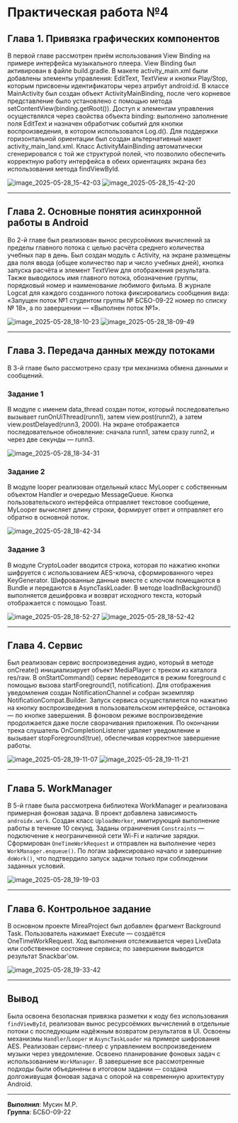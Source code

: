 # Практическая работа №4

## Глава 1. Привязка графических компонентов

В первой главе рассмотрен приём использования View Binding на примере интерфейса музыкального плеера.
View Binding был активирован в файле build.gradle. В макете activity\_main.xml были добавлены элементы управления: 
EditText, TextView и кнопки Play/Stop, которым присвоены идентификаторы через атрибут android\:id.
В классе MainActivity был создан объект ActivityMainBinding, после чего корневое представление было 
установлено с помощью метода setContentView(binding.getRoot()). Доступ к элементам управления осуществлялся через свойства объекта 
binding: выполнено заполнение поля EditText и назначен обработчик событий для кнопки воспроизведения, в котором использовался Log.d().
Для поддержки горизонтальной ориентации был создан альтернативный макет activity\_main\_land.xml. Класс ActivityMainBinding автоматически 
сгенерировался с той же структурой полей, что позволило обеспечить корректную работу интерфейса в обеих ориентациях экрана без использования метода findViewById.

![image_2025-05-28_15-42-03](https://github.com/user-attachments/assets/292da090-bc15-4519-b733-2a1bac9063b6)
![image_2025-05-28_15-42-20](https://github.com/user-attachments/assets/4085bfef-f7dc-4dc8-b1fb-5c6740bad32e)

---

## Глава 2. Основные понятия асинхронной работы в Android

Во 2-й главе был реализован вынос ресурсоёмких вычислений за пределы главного потока с целью расчёта среднего количества учебных пар в день.
Был создан модуль с Activity, на экране размещены два поля ввода (общее количество пар и число учебных дней), кнопка запуска расчёта и элемент TextView для отображения результата.
Также выводилось имя главного потока, обозначение группы, порядковый номер и наименование любимого фильма.
В журнале Logcat для каждого созданного потока фиксировались сообщения вида: «Запущен поток №1 студентом группы № БСБО-09-22 номер по списку № 18», а по завершении — «Выполнен поток №1».

![image_2025-05-28_18-10-23](https://github.com/user-attachments/assets/40385590-76d0-4d77-84ea-c3decac14e03)
![image_2025-05-28_18-09-49](https://github.com/user-attachments/assets/ff4bc2b3-ef58-44d3-971f-61ae8c36ef45)

---

## Глава 3. Передача данных между потоками

В 3-й главе было рассмотрено сразу три механизма обмена данными и сообщений.
### Задание 1
В модуле с именем data_thread создан поток, который последовательно вызывает runOnUiThread(runn1), затем view.post(runn2), а затем view.postDelayed(runn3, 2000).
На экране отображается последовательное обновление: сначала runn1, затем сразу runn2, и через две секунды — runn3.

![image_2025-05-28_18-34-31](https://github.com/user-attachments/assets/35e84ab7-cf8c-4321-9905-635c1e041525)

### Задание 2
В модуле looper реализован отдельный класс MyLooper с собственным объектом Handler и очередью MessageQueue.
Кнопка пользовательского интерфейса отправляет текстовое сообщение, MyLooper вычисляет длину строки, формирует ответ и отправляет его обратно в основной поток.

![image_2025-05-28_18-42-34](https://github.com/user-attachments/assets/aa2270e6-6fd6-4bca-9242-72d031ca9ed3)

### Задание 3
В модуле CryptoLoader вводится строка, которая по нажатию кнопки шифруется с использованием AES-ключа, сформированного через KeyGenerator.
Шифрованные данные вместе с ключом помещаются в Bundle и передаются в AsyncTaskLoader.
В методе loadInBackground() выполняется дешифровка и возврат исходного текста, который отображается с помощью Toast.

![image_2025-05-28_18-52-27](https://github.com/user-attachments/assets/0c6bec74-2b9c-4229-8622-1af2562d6f72)
![image_2025-05-28_18-52-42](https://github.com/user-attachments/assets/6e502692-5de0-4ac7-9b60-457e5d0fc142)

---

## Глава 4. Сервис

Был реализован сервис воспроизведения аудио, который в методе onCreate() инициализирует объект MediaPlayer с треком из каталога res/raw. 
В onStartCommand() сервис переводится в режим foreground с помощью вызова startForeground(1, notification). 
Для отображения уведомления создан NotificationChannel и собран экземпляр NotificationCompat.Builder. 
Запуск сервиса осуществляется по нажатию на кнопку воспроизведения в пользовательском интерфейсе, остановка — по кнопке завершения. 
В фоновом режиме воспроизведение продолжается даже после сворачивания приложения. По окончании трека слушатель OnCompletionListener 
удаляет уведомление и вызывает stopForeground(true), обеспечивая корректное завершение работы.

![image_2025-05-28_19-11-07](https://github.com/user-attachments/assets/47564b4f-de40-4351-90c8-d3ecbbe395a6)
![image_2025-05-28_19-11-21](https://github.com/user-attachments/assets/978480d7-e2ce-49fa-a636-7d14f13cc435)

---

## Глава 5. WorkManager

В 5-й главе была рассмотрена библиотека WorkManager и реализована примерная фоновая задача.
В проект добавлена зависимость `androidx.work`.
Создан класс `UploadWorker`, имитирующий выполнение работы в течение 10 секунд.
Заданы ограничения `Constraints` — подключение к неограниченной сети Wi-Fi и наличие зарядки.
Сформирован `OneTimeWorkRequest` и отправлен на выполнение через `WorkManager.enqueue()`.
По логам зафиксировано начало и завершение `doWork()`, что подтвердило запуск задачи только при соблюдении заданных условий.


![image_2025-05-28_19-19-03](https://github.com/user-attachments/assets/a713db8a-fbca-4088-8690-13f4ae1e2495)

---

## Глава 6. Контрольное задание

В основном проекте MireaProject был добавлен фрагмент Background Task.
Пользователь нажимает Execute — создаётся OneTimeWorkRequest.
Ход выполнения отслеживается через LiveData<WorkInfo> или собственное состояние сервиса; по завершении выводится результат Snackbar’ом.

![image_2025-05-28_19-33-42](https://github.com/user-attachments/assets/54048cb3-f996-421e-9476-2c0246d553d8)

---

## Вывод

Была освоена безопасная привязка разметки к коду без использования `findViewById`, реализован вынос ресурсоёмких вычислений в 
отдельные потоки с последующим надёжным возвратом результатов в UI. Освоены механизмы `Handler`/`Looper` и `AsyncTaskLoader` на примере 
шифрования AES. Реализован сервис-плеер с управлением воспроизведением музыки через уведомление. Освоено планирование фоновых задач с 
использованием `WorkManager`. В завершение все рассмотренные подходы были объединены в итоговом задании — создана долгоживущая фоновая 
задача с опорой на современную архитектуру Android.

---

**Выполнил**: Мусин М.Р.  
**Группа**: БСБО-09-22
